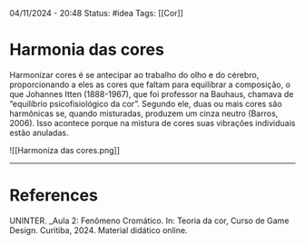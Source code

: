 04/11/2024 - 20:48
Status: #idea
Tags: [[Cor]]

# Harmonia das cores

Harmonizar cores é se antecipar ao trabalho do olho e do cérebro, proporcionando a eles as cores que faltam para equilibrar a composição, o que Johannes Itten (1888-1967), que foi professor na Bauhaus, chamava de “equilíbrio psicofisiológico da cor”. Segundo ele, duas ou mais cores são harmônicas se, quando misturadas, produzem um cinza neutro (Barros, 2006). Isso acontece porque na mistura de cores suas vibrações individuais estão anuladas.


![[Harmoniza das cores.png]]

---

# References

UNINTER.  _Aula 2: Fenômeno Cromático. In: Teoria da cor, Curso de Game Design. Curitiba, 2024. Material didático online.